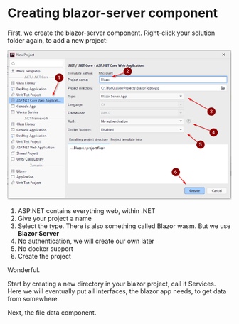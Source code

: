 # Creating blazor-server component
First, we create the blazor-server component. Right-click your solution folder again, to add a new project:

![img_3.png](Resources/img_3.png)

1) ASP.NET contains everything web, within .NET 
2) Give your project a name
3) Select the type. There is also something called Blazor wasm. But we use **Blazor Server**
4) No authentication, we will create our own later
5) No docker support
6) Create the project

Wonderful.

Start by creating a new directory in your blazor project, call it Services. Here we will eventually put all interfaces, the blazor app needs, to get data from somewhere.

Next, the file data component.